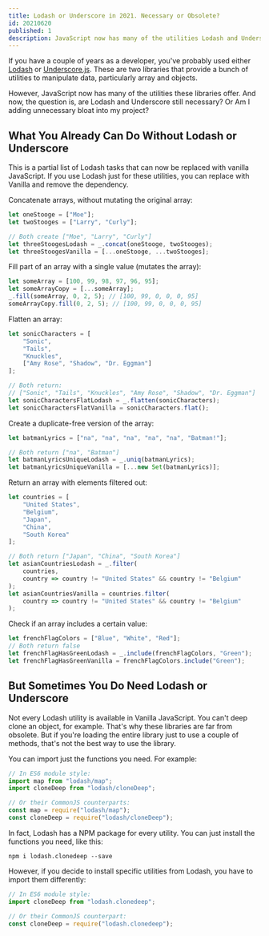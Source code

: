 ```yaml
---
title: Lodash or Underscore in 2021. Necessary or Obsolete?
id: 20210620
published: 1
description: JavaScript now has many of the utilities Lodash and Underscore used to offer. Are these still necessary, or Am I adding unnecessary bloat into my project?
---
```

If you have a couple of years as a developer, you've probably used either [Lodash](https://lodash.com/) or [Underscore.js](https://underscorejs.org/). These are two libraries that provide a bunch of utilities to manipulate data, particularly array and objects.

However, JavaScript now has many of the utilities these libraries offer. And now, the question is, are Lodash and Underscore still necessary? Or Am I adding unnecessary bloat into my project?

## What You Already Can Do Without Lodash or Underscore
This is a partial list of Lodash tasks that can now be replaced with vanilla JavaScript. If you use Lodash just for these utilities, you can replace with Vanilla and remove the dependency.

Concatenate arrays, without mutating the original array:
```javascript
let oneStooge = ["Moe"];
let twoStooges = ["Larry", "Curly"];

// Both create ["Moe", "Larry", "Curly"]
let threeStoogesLodash = _.concat(oneStooge, twoStooges);
let threeStoogesVanilla = [...oneStooge, ...twoStooges];
```

Fill part of an array with a single value (mutates the array):
```javascript
let someArray = [100, 99, 98, 97, 96, 95];
let someArrayCopy = [...someArray];
_.fill(someArray, 0, 2, 5); // [100, 99, 0, 0, 0, 95]
someArrayCopy.fill(0, 2, 5); // [100, 99, 0, 0, 0, 95]
```
Flatten an array:
```javascript
let sonicCharacters = [
    "Sonic",
    "Tails",
    "Knuckles",
    ["Amy Rose", "Shadow", "Dr. Eggman"]
];

// Both return:
// ["Sonic", "Tails", "Knuckles", "Amy Rose", "Shadow", "Dr. Eggman"]
let sonicCharactersFlatLodash = _.flatten(sonicCharacters);
let sonicCharactersFlatVanilla = sonicCharacters.flat();
```

Create a duplicate-free version of the array:
```javascript
let batmanLyrics = ["na", "na", "na", "na", "na", "Batman!"];

// Both return ["na", "Batman"]
let batmanLyricsUniqueLodash = _.uniq(batmanLyrics);
let batmanLyricsUniqueVanilla = [...new Set(batmanLyrics)];
```

Return an array with elements filtered out:
```javascript
let countries = [
    "United States", 
    "Belgium",
    "Japan",
    "China",
    "South Korea"
];

// Both return ["Japan", "China", "South Korea"]
let asianCountriesLodash = _.filter(
    countries,
    country => country != "United States" && country != "Belgium"
);
let asianCountriesVanilla = countries.filter(
    country => country != "United States" && country != "Belgium"
);
```

Check if an array includes a certain value:
```javascript
let frenchFlagColors = ["Blue", "White", "Red"];
// Both return false
let frenchFlagHasGreenLodash = _.include(frenchFlagColors, "Green");
let frenchFlagHasGreenVanilla = frenchFlagColors.include("Green");
```
## But Sometimes You Do Need Lodash or Underscore
Not every Lodash utility is available in Vanilla JavaScript. You can't deep clone an object, for example. That's why these libraries are far from obsolete. But if you're loading the entire library just to use a couple of methods, that's not the best way to use the library.

You can import just the functions you need. For example:
```javascript
// In ES6 module style:
import map from "lodash/map";
import cloneDeep from "lodash/cloneDeep";

// Or their CommonJS counterparts:
const map = require("lodash/map");
const cloneDeep = require("lodash/cloneDeep");
```

In fact, Lodash has a NPM package for every utility. You can just install the functions you need, like this:
```
npm i lodash.clonedeep --save
```
However, if you decide to install specific utilities from Lodash, you have to import them differently:
```javascript
// In ES6 module style:
import cloneDeep from "lodash.clonedeep";

// Or their CommonJS counterpart:
const cloneDeep = require("lodash.clonedeep");
```